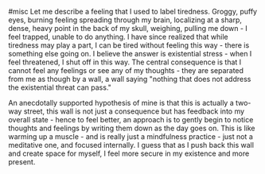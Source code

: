 #misc 
Let me describe a feeling that I used to label tiredness. Groggy, puffy eyes, burning feeling spreading through my brain, localizing at a sharp, dense, heavy point in the back of my skull, weighing, pulling me down - I feel trapped, unable to do anything. I have since realized that while tiredness may play a part, I can be tired without feeling this way - there is something else going on. I believe the answer is existential stress - when I feel threatened, I shut off in this way. The central consequence is that I cannot feel any feelings or see any of my thoughts - they are separated from me as though by a wall, a wall saying "nothing that does not address the existential threat can pass." 

An anecdotally supported hypothesis of mine is that this is actually a two-way street, this wall is not just a consequence but has feedback into my overall state - hence to feel better, an approach is to gently begin to notice thoughts and feelings by writing them down as the day goes on. This is like warming up a muscle - and is really just a mindfulness practice - just not a meditative one, and focused internally. I guess that as I push back this wall and create space for myself, I feel more secure in my existence and more present. 